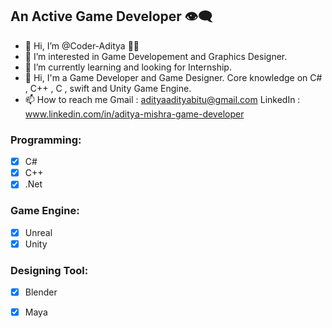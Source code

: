 ## An Active Game Developer :eye_speech_bubble:
- 👋 Hi, I’m @Coder-Aditya :technologist:
- 👀 I’m interested in Game Developement and Graphics Designer.
- 🌱 I’m currently learning and looking for Internship.
- 💞️ Hi, I'm a Game Developer and Game Designer. Core knowledge on C# , C++ , C , swift and Unity Game Engine.
- 📫 How to reach me  Gmail : adityaadityabitu@gmail.com
                   LinkedIn : www.linkedin.com/in/aditya-mishra-game-developer
### Programming:
- [x] C#
- [x] C++
- [x] .Net
### Game Engine:
- [X] Unreal
- [X] Unity
### Designing Tool:
- [x] Blender
- [X] Maya 
                   
